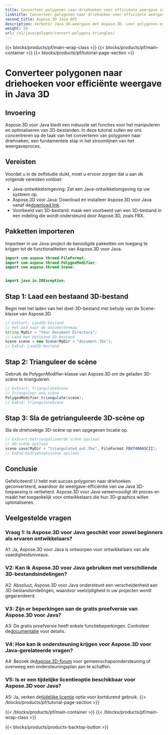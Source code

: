 ```yaml
---
title: Converteer polygonen naar driehoeken voor efficiënte weergave in Java 3D
linktitle: Converteer polygonen naar driehoeken voor efficiënte weergave in Java 3D
second_title: Aspose.3D Java-API
description: Verbeter Java 3D-weergave met Aspose.3D. Leer polygonen omzetten in driehoeken voor optimale prestaties. Download nu voor een naadloze 3D-ontwikkelervaring.
weight: 10
url: /nl/java/polygon/convert-polygons-triangles/
---
```


{{< blocks/products/pf/main-wrap-class >}}
{{< blocks/products/pf/main-container >}}
{{< blocks/products/pf/tutorial-page-section >}}

# Converteer polygonen naar driehoeken voor efficiënte weergave in Java 3D

## Invoering

Aspose.3D voor Java biedt een robuuste set functies voor het manipuleren en optimaliseren van 3D-bestanden. In deze tutorial zullen we ons concentreren op de taak van het converteren van polygonen naar driehoeken, een fundamentele stap in het stroomlijnen van het weergaveproces.

## Vereisten

Voordat u in de zelfstudie duikt, moet u ervoor zorgen dat u aan de volgende vereisten voldoet:

- Java-ontwikkelomgeving: Zet een Java-ontwikkelomgeving op uw systeem op.
-  Aspose.3D voor Java: Download en installeer Aspose.3D voor Java vanaf de[download link](https://releases.aspose.com/3d/java/).
- Voorbeeld van 3D-bestand: maak een voorbeeld van een 3D-bestand in een indeling die wordt ondersteund door Aspose.3D, zoals FBX.

## Pakketten importeren

Importeer in uw Java-project de benodigde pakketten om toegang te krijgen tot de functionaliteiten van Aspose.3D voor Java.

```java
import com.aspose.threed.FileFormat;
import com.aspose.threed.PolygonModifier;
import com.aspose.threed.Scene;


import java.io.IOException;
```

## Stap 1: Laad een bestaand 3D-bestand

Begin met het laden van het doel-3D-bestand met behulp van de Scene-klasse van Aspose.3D.

```java
// ExStart: Laad3D-bestand
// Het pad naar de documentenmap.
String MyDir = "Your Document Directory";
// Laad een bestaand 3D-bestand
Scene scene = new Scene(MyDir + "document.fbx");
// ExEnd: Laad3D-bestand
```

## Stap 2: Trianguleer de scène

Gebruik de PolygonModifier-klasse van Aspose.3D om de geladen 3D-scène te trianguleren.

```java
// ExStart: TriangulateScene
// Trianguleer een scène
PolygonModifier.triangulate(scene);
// ExEnd: TriangulateScene
```

## Stap 3: Sla de getrianguleerde 3D-scène op

Sla de driehoekige 3D-scène op een opgegeven locatie op.

```java
// ExStart:Getriangaliseerde scène opslaan
// 3D-scène opslaan
scene.save(MyDir + "triangulated_out.fbx", FileFormat.FBX7400ASCII);
// ExEnd:Gedriehoeksscène opslaan
```

## Conclusie

Gefeliciteerd! U hebt met succes polygonen naar driehoeken geconverteerd, waardoor de weergave-efficiëntie van uw Java 3D-toepassing is verbeterd. Aspose.3D voor Java vereenvoudigt dit proces en maakt het toegankelijk voor ontwikkelaars die hun 3D-graphics willen optimaliseren.

## Veelgestelde vragen

### Vraag 1: Is Aspose.3D voor Java geschikt voor zowel beginners als ervaren ontwikkelaars?

A1: Ja, Aspose.3D voor Java is ontworpen voor ontwikkelaars van alle vaardigheidsniveaus.

### V2: Kan ik Aspose.3D voor Java gebruiken met verschillende 3D-bestandsindelingen?

A2: Absoluut, Aspose.3D voor Java ondersteunt een verscheidenheid aan 3D-bestandsindelingen, waardoor veelzijdigheid in uw projecten wordt gegarandeerd.

### V3: Zijn er beperkingen aan de gratis proefversie van Aspose.3D voor Java?

A3: De gratis proefversie heeft enkele functiebeperkingen. Controleer de[documentatie](https://reference.aspose.com/3d/java/) voor details.

### V4: Hoe kan ik ondersteuning krijgen voor Aspose.3D voor Java-gerelateerde vragen?

 A4: Bezoek de[Aspose.3D-forum](https://forum.aspose.com/c/3d/18) voor gemeenschapsondersteuning of overweeg een ondersteuningsplan aan te schaffen.

### V5: Is er een tijdelijke licentieoptie beschikbaar voor Aspose.3D voor Java?

 A5: Ja, verken de[tijdelijke licentie](https://purchase.aspose.com/temporary-license/) optie voor kortdurend gebruik.
{{< /blocks/products/pf/tutorial-page-section >}}

{{< /blocks/products/pf/main-container >}}
{{< /blocks/products/pf/main-wrap-class >}}

{{< blocks/products/products-backtop-button >}}
